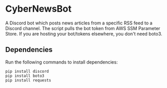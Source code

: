 # CyberNewsBot
A Discord bot which posts news articles from a specific RSS feed to a Discord channel. 
The script pulls the bot token from AWS SSM Parameter Store. If you are hosting your bot/tokens elsewhere, you don't need boto3.

## Dependencies

Run the following commands to install dependencies:

```
pip install discord
pip install boto3
pip install requests
```

